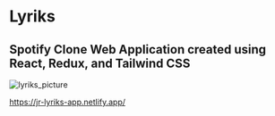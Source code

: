 # Lyriks


## Spotify Clone Web Application created using React, Redux, and Tailwind CSS

![lyriks_picture](https://user-images.githubusercontent.com/31039632/212183281-7817587a-c486-4182-9e51-2871cd8bb5d8.PNG)

https://jr-lyriks-app.netlify.app/
